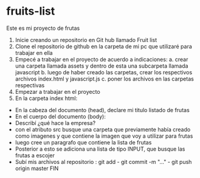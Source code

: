 # fruits-list
Este es mi proyecto de frutas
1. Inicie creando un repositorio en Git hub llamado Fruit list
2. Clone el repositorio de github en la carpeta de mi pc que utilizaré para trabajar en ella
3. Empecé a trabajar en el proyecto de acuerdo a indicaciones:
    a. crear una carpeta llamada assets y dentro de esta una subcarpeta llamada javascript
    b. luego de haber creado las carpetas, crear los respectivos archivos index.html y javascript.js
    c. poner los archivos en las carpetas respectivas
4. Empezar a trabajar en el proyecto
5. En la carpeta index html:
* En la cabeza del documento (head), declare mi titulo listado de frutas
* En el cuerpo del documento (body):
* Describí ¿qué hace la empresa?
* con el atributo src busque una carpeta que previamente había creado como imagenes y que contiene la imagen que voy a utilizar para frutas
* luego cree un paragrafo que contiene la lista de frutas
* Posterior a esto se adiciona una lista de tipo INPUT, que busque las frutas a escojer
* Subí mis archivos al repositorio : git add - git commit -m "..." - git push origin master
FIN